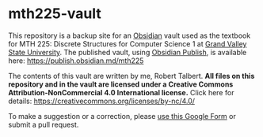 # mth225-vault

This repository is a backup site for an [Obsidian](http://obsidian.md) vault used as the textbook for MTH 225: Discrete Structures for Computer Science 1 at [Grand Valley State University](http://www.gvsu.edu). The published vault, using [Obsidian Publish](https://obsidian.md/publish), is available here: https://publish.obsidian.md/mth225

The contents of this vault are written by me, Robert Talbert. **All files on this repository and in the vault are licensed under a Creative Commons Attribution-NonCommercial 4.0 International license.** Click here for details: https://creativecommons.org/licenses/by-nc/4.0/

To make a suggestion or a correction, please [use this Google Form](https://docs.google.com/forms/d/e/1FAIpQLSc6KV6Uk9CSC9X4FvTKU9IY2so2bhftelHFRoDTvOo6pfUYAQ/viewform) or submit a pull request. 
